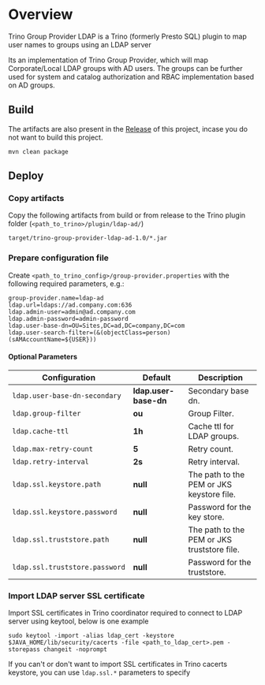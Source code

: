 # Overview

Trino Group Provider LDAP is a Trino (formerly Presto SQL) plugin to map user names to groups using an LDAP server 

Its an implementation of Trino Group Provider, which will map Corporate/Local LDAP groups with AD users.
The groups can be further used for system and catalog authorization and RBAC implementation based on AD groups.


## Build

The artifacts are also present in the [Release](https://github.com/arghya18/trino-group-provider-ldap-ad/releases) of this project, incase you do not want to build this project.

```
mvn clean package
```


## Deploy

### Copy artifacts

Copy the following artifacts from build or from release to the Trino plugin folder (`<path_to_trino>/plugin/ldap-ad/`)

```
target/trino-group-provider-ldap-ad-1.0/*.jar
```

### Prepare configuration file

Create `<path_to_trino_config>/group-provider.properties` with the following required parameters, e.g.:

```
group-provider.name=ldap-ad
ldap.url=ldaps://ad.company.com:636
ldap.admin-user=admin@ad.company.com
ldap.admin-password=admin-password
ldap.user-base-dn=OU=Sites,DC=ad,DC=company,DC=com
ldap.user-search-filter=(&(objectClass=person)(sAMAccountName=${USER})) 
```

#### Optional Parameters

| Configuration                  | Default               | Description                                 |
|--------------------------------|-----------------------|---------------------------------------------|
| `ldap.user-base-dn-secondary`  | **ldap.user-base-dn** | Secondary base dn.                          |
| `ldap.group-filter`            | **ou**                | Group Filter.                               |
| `ldap.cache-ttl`               | **1h**                | Cache ttl for LDAP groups.                  |
| `ldap.max-retry-count`         | **5**                 | Retry count.                                |
| `ldap.retry-interval`          | **2s**                | Retry interval.                             |
| `ldap.ssl.keystore.path`       | **null**              | The path to the PEM or JKS keystore file.   |
| `ldap.ssl.keystore.password`   | **null**              | Password for the key store.                 |
| `ldap.ssl.truststore.path`     | **null**              | The path to the PEM or JKS truststore file. |
| `ldap.ssl.truststore.password` | **null**              | Password for the truststore.                |


### Import LDAP server SSL certificate

Import SSL certificates in Trino coordinator required to connect to LDAP server using keytool, below is one example

```
sudo keytool -import -alias ldap_cert -keystore $JAVA_HOME/lib/security/cacerts -file <path_to_ldap_cert>.pem -storepass changeit -noprompt
```

If you can't or don't want to import SSL certificates in Trino cacerts keystore, you can use `ldap.ssl.*` parameters to specify   